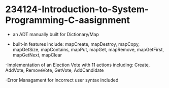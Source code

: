 # 234124-Introduction-to-System-Programming-C-aasignment

- an ADT manually built for Dictionary/Map

- built-in features include: mapCreate, mapDestroy, mapCopy, mapGetSize, mapContains,
mapPut, mapGet, mapRemove, mapGetFirst, mapGetNext, mapClear 

-Implementation of an Election Vote with 11 actions including: Create, AddVote, RemoveVote, GetVote, AddCandidate

-Error Managament for incorrect user syntax included
